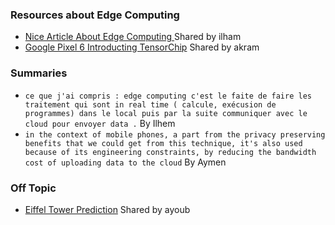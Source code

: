 ### Resources about Edge Computing
- [Nice Article About Edge Computing ](https://medium.com/@miccowang/what-is-edge-computing-f997c0ab39fc) Shared by ilham
- [Google Pixel 6 Introducting TensorChip](https://blog.google/products/pixel/google-tensor-debuts-new-pixel-6-fall/) Shared by akram
### Summaries
- `ce que j'ai compris : edge computing c'est le faite de faire les traitement qui sont in real time ( calcule, exécusion de programmes) dans le local puis par la suite communiquer avec le cloud pour envoyer data .` By Ilhem
- `in the context of mobile phones, a part from the privacy preserving benefits that we could get from this technique, it's also used because of its engineering constraints, by reducing the bandwidth cost of uploading data to the cloud` By Aymen   
### Off Topic
- [Eiffel Tower Prediction](https://github.com/Nithya-Vasudevan/Eiffel-Tower-Prediction) Shared by ayoub
